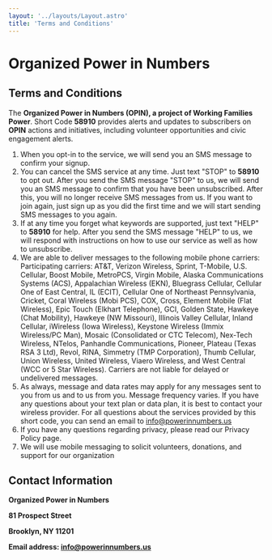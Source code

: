 ```yaml
---
layout: '../layouts/Layout.astro'
title: 'Terms and Conditions'
---
```


<div class="py-0 px-5 sm:py-10 sm:px-10">

# Organized Power in Numbers

## Terms and Conditions
The **Organized Power in Numbers (OPIN), a project of Working Families Power**. Short Code **58910** provides alerts and updates to subscribers on **OPIN** actions and initiatives, including volunteer opportunities and civic engagement alerts.

1. When you opt-in to the service, we will send you an SMS message to confirm your signup.
2. You can cancel the SMS service at any time. Just text "STOP" to **58910**  to opt out. After you send the SMS message "STOP" to us, we will send you an SMS message to confirm that you have been unsubscribed. After this, you will no longer receive SMS messages from us.
If you want to join again, just sign up as you did the first time and we will start sending SMS messages to you again.
3. If at any time you forget what keywords are supported, just text "HELP" to **58910** for help. After you send the SMS message "HELP" to us, we will respond with instructions on how to use our service as well as how to unsubscribe.
4. We are able to deliver messages to the following mobile phone carriers:
Participating carriers: AT&T, Verizon Wireless, Sprint, T-Mobile, U.S. Cellular, Boost Mobile, MetroPCS, Virgin Mobile, Alaska Communications Systems (ACS), Appalachian Wireless (EKN), Bluegrass Cellular, Cellular One of East Central, IL (ECIT), Cellular One of Northeast Pennsylvania, Cricket, Coral Wireless (Mobi PCS), COX, Cross, Element Mobile (Flat Wireless), Epic Touch (Elkhart Telephone), GCI, Golden State, Hawkeye (Chat Mobility), Hawkeye (NW Missouri), Illinois Valley Cellular, Inland Cellular, iWireless (Iowa Wireless), Keystone Wireless (Immix Wireless/PC Man), Mosaic (Consolidated or CTC Telecom), Nex-Tech Wireless, NTelos, Panhandle Communications, Pioneer, Plateau (Texas RSA 3 Ltd), Revol, RINA, Simmetry (TMP Corporation), Thumb Cellular, Union Wireless, United Wireless, Viaero Wireless, and West Central (WCC or 5 Star Wireless).
Carriers are not liable for delayed or undelivered messages.
5. As always, message and data rates may apply for any messages sent to you from us and to us from you. Message frequency varies. If you have any questions about your text plan or data plan, it is best to contact your wireless provider.
For all questions about the services provided by this short code, you can send an email to <a href="mailto:info@powerinnumbers.us">info@powerinnumbers.us</a>
6. If you have any questions regarding privacy, please read our Privacy Policy page.
7. We will use mobile messaging to solicit volunteers, donations, and support for our organization
‍

## Contact Information
<p><strong>Organized Power in Numbers<strong></p>
<p>81 Prospect Street</p>
<p>Brooklyn, NY 11201</p>
<p>Email address: <a href="mailto:info@powerinnumbers.us">info@powerinnumbers.us</a></p>

</div>